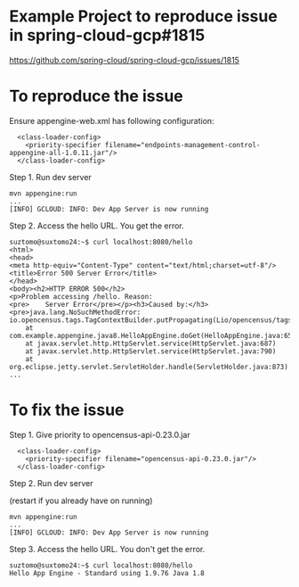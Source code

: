 # Example Project to reproduce issue in spring-cloud-gcp#1815

https://github.com/spring-cloud/spring-cloud-gcp/issues/1815

# To reproduce the issue

Ensure appengine-web.xml has following configuration:

```
  <class-loader-config>
    <priority-specifier filename="endpoints-management-control-appengine-all-1.0.11.jar"/>
  </class-loader-config>
```

Step 1. Run dev server

```
mvn appengine:run
...
[INFO] GCLOUD: INFO: Dev App Server is now running
```

Step 2. Access the hello URL. You get the error.

```
suztomo@suxtomo24:~$ curl localhost:8080/hello
<html>
<head>
<meta http-equiv="Content-Type" content="text/html;charset=utf-8"/>
<title>Error 500 Server Error</title>
</head>
<body><h2>HTTP ERROR 500</h2>
<p>Problem accessing /hello. Reason:
<pre>    Server Error</pre></p><h3>Caused by:</h3><pre>java.lang.NoSuchMethodError: io.opencensus.tags.TagContextBuilder.putPropagating(Lio/opencensus/tags/TagKey;Lio/opencensus/tags/TagValue;)Lio/opencensus/tags/TagContextBuilder;
	at com.example.appengine.java8.HelloAppEngine.doGet(HelloAppEngine.java:65)
	at javax.servlet.http.HttpServlet.service(HttpServlet.java:687)
	at javax.servlet.http.HttpServlet.service(HttpServlet.java:790)
	at org.eclipse.jetty.servlet.ServletHolder.handle(ServletHolder.java:873)
...
```

# To fix the issue

Step 1. Give priority to opencensus-api-0.23.0.jar

```
  <class-loader-config>
    <priority-specifier filename="opencensus-api-0.23.0.jar"/>
  </class-loader-config>
```

Step 2. Run dev server

(restart if you already have on running)

```
mvn appengine:run
...
[INFO] GCLOUD: INFO: Dev App Server is now running
```

Step 3. Access the hello URL. You don't get the error.

```
suztomo@suxtomo24:~$ curl localhost:8080/hello
Hello App Engine - Standard using 1.9.76 Java 1.8
```

